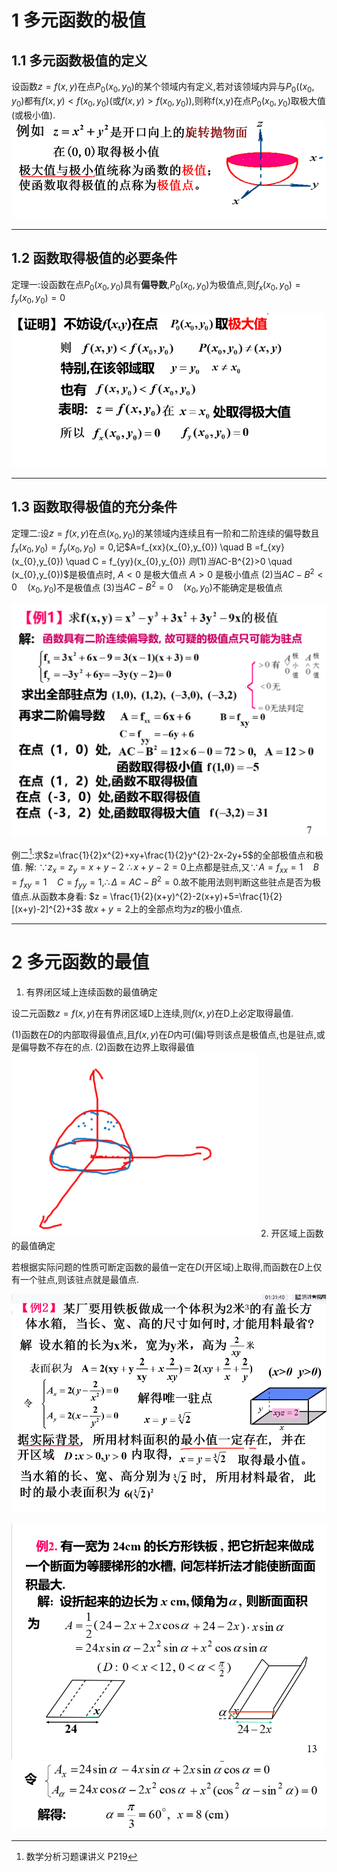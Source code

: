 # 1 多元函数的极值
## 1.1 多元函数极值的定义
设函数$z=f(x,y)$在点$P_{0}(x_{0},y_{0})$的某个领域内有定义,若对该领域内异与$P_{0}((x_{0},y_{0})$都有$f(x,y)<f(x_{0},y_{0})$(或$f(x,y)>f(x_{0},y_{0})$),则称f(x,y)在点$P_{0}(x_{0},y_{0})$取极大值(或极小值).
![](assets/2022-08-22-14-24-26.png)


-----

## 1.2 函数取得极值的必要条件
定理一:设函数在点$P_{0}(x_{0},y_{0})$具有**偏导数**,$P_{0}(x_{0},y_{0})$为极值点,则$f_{x}(x_{0},y_{0})=f_{y}(x_{0},y_{0})=0$

![image-20220818105156990](assets/image-20220818105156990.png)

-----
## 1.3 函数取得极值的充分条件
定理二:设$z=f(x,y)$在点$(x_{0},y_{0})$的某领域内连续且有一阶和二阶连续的偏导数且$f_{x}(x_{0},y_{0})=f_{y}(x_{0},y_{0})=0$,记$A=f_{xx}(x_{0},y_{0}) \quad B =f_{xy}(x_{0},y_{0}) \quad C = f_{yy}(x_{0},y_{0}) $则
(1)当$AC-B^{2}>0 \quad (x_{0},y_{0})$是极值点时,
$A<0$ 是极大值点
$A>0$ 是极小值点
(2)当$AC-B^{2}<0 \quad (x_{0},y_{0})$不是极值点
(3)当$AC-B^{2}=0 \quad (x_{0},y_{0})$不能确定是极值点

![image-20220817125512807](assets/image-20220817125512807.png)

例二[^1]:求$z=\frac{1}{2}x^{2}+xy+\frac{1}{2}y^{2}-2x-2y+5$的全部极值点和极值.
解:
$\because z_{x}=z_{y}=x+y-2$
$\therefore x+y-2=0$上点都是驻点,又$\because A=f_{x x}=1 \quad B=f_{x y}=1 \quad C=f_{yy}=1$,$\therefore \Delta = AC-B^{2}=0$.故不能用法则判断这些驻点是否为极值点.从函数本身看:
$z = \frac{1}{2}(x+y)^{2}-2(x+y)+5=\frac{1}{2}[(x+y)-2]^{2}+3$
故$x+y=2$上的全部点均为$z$的极小值点.


----
# 2 多元函数的最值

1. 有界闭区域上连续函数的最值确定

设二元函数$z=f(x,y)$在有界闭区域D上连续,则$f(x,y)$在D上必定取得最值.

(1)函数在$D$的内部取得最值点,且$f(x,y)$在$D$内可(偏)导则该点是极值点,也是驻点,或是偏导数不存在的点.
(2)函数在边界上取得最值
![](assets/2022-08-22-15-03-37.png)
2. 开区域上函数的最值确定

若根据实际问题的性质可断定函数的最值一定在$D$(开区域)上取得,而函数在$D$上仅有一个驻点,则该驻点就是最值点.

![](assets/2022-08-22-15-24-18.png)

![](assets/2022-08-22-15-39-05.png)
![](assets/2022-08-22-15-39-33.png)



[^1]:数学分析习题课讲义 P219